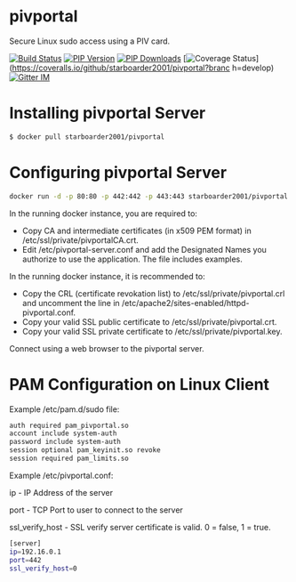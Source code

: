 pivportal
===========

Secure Linux sudo access using a PIV card.

[![Build Status](https://secure.travis-ci.org/starboarder2001/pivportal.png?branch=master "ansible-docs latest build")](http://travis-ci.org/starboarder2001/pivportal)
[![PIP Version](https://img.shields.io/pypi/v/pivportal.svg "ansible-docs PyPI version")](https://pypi.python.org/pypi/pivportal)
[![PIP Downloads](https://img.shields.io/pypi/dm/pivportal.svg "ansible-docs PyPI downloads")](https://pypi.python.org/pypi/pivportal)
[![Coverage Status](https://coveralls.io/repos/starboarder2001/pivportal/badge.svg?branch=develop&service=github)](https://coveralls.io/github/starboarder2001/pivportal?branc    h=develop)
[![Gitter IM](https://badges.gitter.im/Join%20Chat.svg)](https://gitter.im/starboarder2001/pivportal)

Installing pivportal Server
======

```bash
$ docker pull starboarder2001/pivportal
```

Configuring pivportal Server
======

```bash
docker run -d -p 80:80 -p 442:442 -p 443:443 starboarder2001/pivportal
```

In the running docker instance, you are required to:

- Copy CA and intermediate certificates (in x509 PEM format) in /etc/ssl/private/pivportalCA.crt.
- Edit /etc/pivportal-server.conf and add the Designated Names you authorize to use the application. The file includes examples.

In the running docker instance, it is recommended to:

- Copy the CRL (certificate revokation list) to /etc/ssl/private/pivportal.crl and uncomment the line in /etc/apache2/sites-enabled/httpd-pivportal.conf.
- Copy your valid SSL public certificate to /etc/ssl/private/pivportal.crt.
- Copy your valid SSL private certificate to /etc/ssl/private/pivportal.key.

Connect using a web browser to the pivportal server.

PAM Configuration on Linux Client
======

Example /etc/pam.d/sudo file:

```bash
auth required pam_pivportal.so
account include system-auth
password include system-auth
session optional pam_keyinit.so revoke
session required pam_limits.so
```

Example /etc/pivportal.conf:

ip - IP Address of the server

port - TCP Port to user to connect to the server

ssl_verify_host - SSL verify server certificate is valid. 0 = false, 1 = true.

```bash
[server]
ip=192.16.0.1
port=442
ssl_verify_host=0
```
